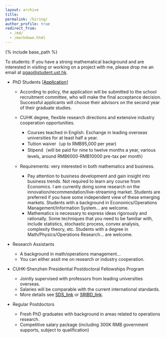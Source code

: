 ```yaml
---
layout: archive
title: 
permalink: /hiring/
author_profile: true
redirect_from:
  - /md/
  - /markdown.html
---
```


{% include base_path %}

To students: If you have a strong mathematical background and are interested in visiting or working on a project with me, please drop me an email at pgao@student.ust.hk.

* PhD Students  [<a href="https://sds.cuhk.edu.cn/en/phd-programmes/applications" target="_blank"><span style="color:black">Application</span></a>]
  - According to policy, the application will be submitted to the school recruitment committee, who will make the final acceptance decision. Successful applicants will choose their advisors on the second year of their graduate studies. 
  -  CUHK degree, flexible research directions and extensive industry cooperation opportunities.
      - Courses teached in English. Exchange in leading overseas universities for at least half a year. 
      - Tuition waiver（up to RMB95,000 per year)
      - Stipend（will be paid for nine to twelve months a year, various levels, around RMB6000-RMB10000 pre-tax per month）
    
  - Requirements: very interested in both mathematics and business.
    - Pay attention to business development and gain insight into business trends. Not required to learn any course from Economics. I am currently doing some research on the innovation/recommendation/live-streaming market. Students are preferred if you have some independent view of these emerging markets. Students with a background in Economics/Operations Management/Information System... are welcome.
    - Mathematics is necessary to express ideas rigorously and rationally. Some techniques that you need to be familiar with, include statistics, stochastic process, convex analysis, complexity theory, etc.  Students with a degree in Math/Physics/Operations Research... are welcome.
  
* Research Assistants
  - A background in math/operations management... 
  - You can either assit me on research or industry cooperation. 
  
* CUHK-Shenzhen Presidential Postdoctoral Fellowships Program

  - Jointly supervised with professors from leading universities overseas. 
  - Salaries will be comparable with the current international standards.
  - More details see <a href="https://sds.cuhk.edu.cn/page/181" target="_blank"><span style="color:black">SDS_link</span></a> or <a href="http://www.sribd.cn/index.php/cn/%E4%BA%BA%E6%89%8D%E6%8B%9B%E8%81%98/phd-fellowship/2-%E4%B8%BB%E9%A1%B5/283-call-for-nominations-for-sribd-international-postdoctoral-fellowship-of-2020.html" target="_blank"><span style="color:black">SRIBD_link</span></a>.
  
* Regular Postdoctors

  - Fresh PhD graduates with background in areas related to operations research.
  - Competitive salary package (including 300K RMB government supports, subject to qualification)







